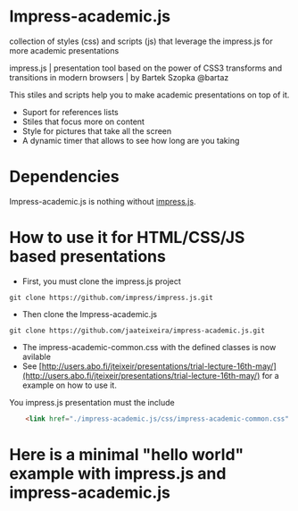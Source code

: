 # Impress-academic.js

collection of styles (css) and scripts (js) that leverage the impress.js for more academic presentations

impress.js | presentation tool based on the power of CSS3 transforms and transitions in modern browsers | by Bartek Szopka @bartaz

This stiles and scripts help you to make academic presentations on top of it.

* Suport for references lists
* Stiles that focus more on content
* Style for pictures that take all the screen
* A dynamic timer that allows to see how long are you taking 

# Dependencies 

Impress-academic.js is nothing without [impress.js](https://impress.js.org/). 


# How to use it for HTML/CSS/JS based presentations 

- First, you must clone the impress.js project
```
git clone https://github.com/impress/impress.js.git
 ```  
- Then clone the Impress-academic.js
```
git clone https://github.com/jaateixeira/impress-academic.js.git
```

- The impress-academic-common.css with the defined classes is now avilable
- See [http://users.abo.fi/jteixeir/presentations/trial-lecture-16th-may/](http://users.abo.fi/jteixeir/presentations/trial-lecture-16th-may/) for a example on how to use it.

You impress.js presentation must the include 
```html 
	<link href="./impress-academic.js/css/impress-academic-common.css" rel="stylesheet" />
```

# Here is a minimal "hello world" example with **impress.js** and **impress-academic.js**

#
